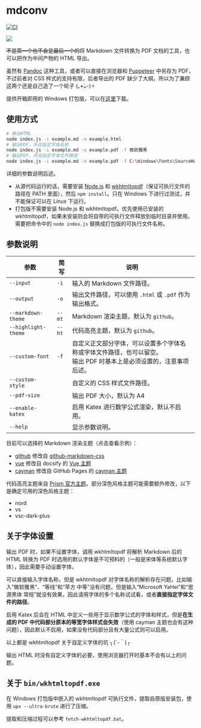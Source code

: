 # mdconv

[![CI](https://github.com/TransparentLC/mdconv/actions/workflows/ci.yml/badge.svg)](https://github.com/TransparentLC/mdconv/actions/workflows/ci.yml)

![](https://ae01.alicdn.com/kf/Hc12855789d4e4da9873ad1a75a7e97a1V.png)

~~不是第一个也不会是最后一个的~~将 Markdown 文件转换为 PDF 文档的工具，也可以把作为中间产物的 HTML 导出。

虽然有 [Pandoc](https://pandoc.org/) 这种工具，或者可以直接在浏览器和 [Puppeteer](https://github.com/puppeteer/puppeteer) 中另存为 PDF，不过前者对 CSS 样式的支持有限，后者导出的 PDF 缺少了大纲，所以为了兼顾这两个还是自己造了一个轮子 (｡•̀ᴗ-)✧

提供开箱即用的 Windows 打包版，可以在[这里](https://nightly.link/TransparentLC/mdconv/workflows/ci/master)下载。

## 使用方式

```bash
# 输出HTML
node index.js -i example.md -o example.html
# 输出PDF，并且指定字体名称
node index.js -i example.md -o example.pdf -f 微软雅黑
# 输出PDF，并且指定字体文件路径
node index.js -i example.md -o example.pdf -f C:\Windows\Fonts\SourceHanSansSC-Regular.otf
```

详细的参数说明后述。

* 从源代码运行的话，需要安装 [Node.js](https://nodejs.org/) 和 [wkhtmltopdf](https://wkhtmltopdf.org/downloads.html)（保证可执行文件的路径在 PATH 里面），然后 `npm install`。只在 Windows 下进行过测试，并不能保证可以在 Linux 下运行。
* 打包版不需要安装 Node.js 和 wkhtmltopdf。优先使用已安装的 wkhtmltopdf，如果未安装则会将自带的可执行文件释放到临时目录并使用。需要把命令中的 `node index.js` 替换成打包版的可执行文件名称。

## 参数说明

| 参数 | 简写 | 说明 |
| - | - | - |
| `--input` | `-i` | 输入的 Markdown 文件路径。 |
| `--output` | `-o` | 输出文件路径，可以使用 `.html` 或 `.pdf` 作为输出格式。 |
| `--markdown-theme` | `--mt` | Markdown 渲染主题，默认为 `github`。 |
| `--highlight-theme` | `--ht` | 代码高亮主题，默认为 `github`。 |
| `--custom-font` | `-f` | 自定义正文部分字体，可以设置多个字体名称或字体文件路径，也可以留空。<br>输出 PDF 时基本上是必须设置的，注意事项后述。 |
| `--custom-style` |  | 自定义的 CSS 样式文件路径。 |
| `--pdf-size` |  | 输出 PDF 大小，默认为 A4 |
| `--enable-katex` |  | 启用 Katex 进行数学公式渲染，默认不启用。 |
| `--help` |  | 显示参数说明。 |

目前可以选择的 Markdown 渲染主题（点击查看示例）：

* [github](https://s3plus.meituan.net/v1/mss_550586ef375b493da4aa79bebdfce4fa/csc-apply-file-web/prod/2021-07-22/a50a31dd-7386-4444-bd13-7f15fc71a591null) 修改自 [github-markdown-css](https://github.com/sindresorhus/github-markdown-css)
* [vue](https://s3plus.meituan.net/v1/mss_550586ef375b493da4aa79bebdfce4fa/csc-apply-file-web/prod/2021-07-22/373596b0-d0ba-466b-b2a4-c95aa2fd8c0fnull) 修改自 docsify 的 [Vue 主题](https://docsify.js.org/#/themes)
* [cayman](https://s3plus.meituan.net/v1/mss_550586ef375b493da4aa79bebdfce4fa/csc-apply-file-web/prod/2021-07-22/5659702e-0c2d-48f5-8704-a1905d086da9null) 修改自 GitHub Pages 的 [cayman 主题](https://github.com/pages-themes/cayman)

代码高亮主题来自 [Prism 官方主题](https://github.com/PrismJS/prism-themes)。部分深色风格主题可能需要额外修改，以下是确定可用的深色风格主题：

* nord
* vs
* vsc-dark-plus

## 关于字体设置

输出 PDF 时，如果不设置字体，调用 wkhtmltopdf 将解析 Markdown 后的 HTML 转换为 PDF 时选用的默认字体是不可预料的（一般是宋体等系统默认字体），因此需要手动设置字体。

可以直接输入字体名称，但是 wkhtmltopdf 对字体名称的解析存在问题，比如输入“微软雅黑”、“等线”和“苹方 中等”没有问题，但是输入“Microsoft YaHei”和“思源黑体 常规”就没有效果，因此请用字体的多个名称试试看，或者**直接指定字体文件的路径**。

启用 Katex 后会在 HTML 中定义一些用于显示数学公式的字体和样式，但是**在生成的 PDF 中代码部分原本的等宽字体样式会失效**（使用 cayman 主题也会有这种问题），因此默认不启用，如果没有代码部分且有大量公式则可以启用。

以上都是 wkhtmltopdf 关于自定义字体的坑 ┐(´-｀)┌

输出 HTML 时没有自定义字体的必要，使用浏览器打开时基本不会有以上的问题。

## 关于 `bin/wkhtmltopdf.exe`

在 Windows 打包版中嵌入的 wkhtmltopdf 可执行文件，提取自原版安装包，使用 `upx --ultra-brute` 进行了压缩。

提取和压缩过程可以参考 `fetch-wkhtmltopdf.bat`。